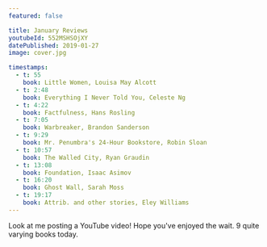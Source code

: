 ```yaml
---
featured: false

title: January Reviews
youtubeId: 552MSHSOjXY
datePublished: 2019-01-27
image: cover.jpg

timestamps:
  - t: 55
    book: Little Women, Louisa May Alcott
  - t: 2:48
    book: Everything I Never Told You, Celeste Ng
  - t: 4:22
    book: Factfulness, Hans Rosling
  - t: 7:05
    book: Warbreaker, Brandon Sanderson
  - t: 9:29
    book: Mr. Penumbra's 24-Hour Bookstore, Robin Sloan
  - t: 10:57
    book: The Walled City, Ryan Graudin
  - t: 13:08
    book: Foundation, Isaac Asimov
  - t: 16:20
    book: Ghost Wall, Sarah Moss
  - t: 19:17
    book: Attrib. and other stories, Eley Williams
---
```


Look at me posting a YouTube video! Hope you've enjoyed the wait. 9 quite varying books today.
